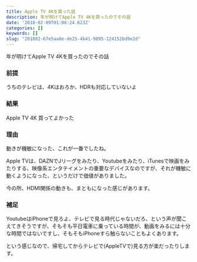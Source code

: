 ```yaml
---
title: Apple TV 4Kを買った話
description: 年が明けてApple TV 4Kを買ったのでその話
date: '2018-02-09T01:08:24.623Z'
categories: []
keywords: []
slug: "201802-67e5aa8e-de25-4b41-9895-124152bd9e2d"
---
```

年が明けてApple TV 4Kを買ったのでその話

### 前提

うちのテレビは、4Kはおろか、HDRも対応していないよ

### 結果

Apple TV 4K 買ってよかった

### 理由

動きが機敏になった、これが一番でしたね。

Apple TVは、DAZNでJリーグをみたり、Youtubeをみたり、iTunesで映画をみたりする、映像系エンタテイメントの重要なデバイスなのですが、それが機敏に動くようになった、というだけで価値がありました。

今の所、HDMI関係の動きも、まともになった感じがあります。

### 補足

YoutubeはiPhoneで見ろよ、テレビで見る時代じゃないだろ、という声が聞こえてきそうですが、そもそも平日電車に乗っている時間が、動画をみるには十分な時間ではないですし、そもそもiPhoneすら触らないこともよくあります。

という感じなので、帰宅してからテレビで(AppleTVで)見る方が楽だったりします。
